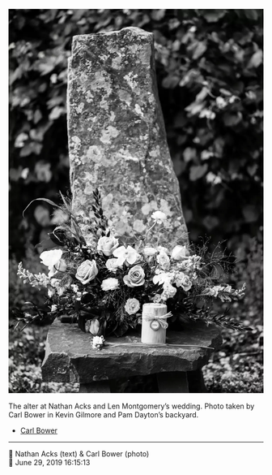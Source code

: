 ![The alter at Nathan Acks and Len Montgomery’s wedding](assets/2019-06-29-set-1-the-ceremony-54.webp)

The alter at Nathan Acks and Len Montgomery’s wedding. Photo taken by Carl Bower in Kevin Gilmore and Pam Dayton’s backyard.

* [Carl Bower](https://carlbowerphotos.com)

- - - -

<span aria-hidden="true">👥</span> Nathan Acks (text) & Carl Bower (photo)  
<span aria-hidden="true">📅</span> June 29, 2019 16:15:13
